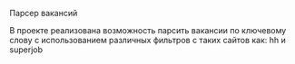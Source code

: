 Парсер вакансий

В проекте реализована возможность парсить вакансии по ключевому слову с использованием различных фильтров с таких сайтов как: hh и superjob

